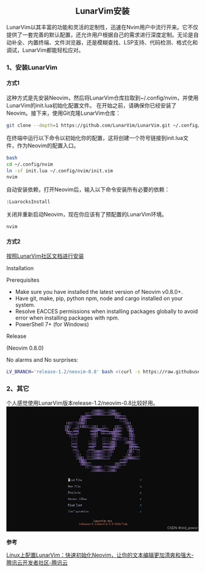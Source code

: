 ​
## <center>LunarVim安装</center>
LunarVim以其丰富的功能和灵活的定制性，迅速在Nvim用户中流行开来。它不仅提供了一套完善的默认配置，还允许用户根据自己的需求进行深度定制。无论是自动补全、内置终端、文件浏览器，还是模糊查找、LSP支持、代码检测、格式化和调试，LunarVim都能轻松应对。

### 1、安装LunarVim
#### 方式1
这种方式是先安装Neovim，然后将LunarVim仓库拉取到~/.config/nvim，并使用LunarVim的init.lua初始化配置文件。
在开始之前，请确保你已经安装了Neovim。接下来，使用Git克隆LunarVim仓库：
```bash
git clone --depth=1 https://github.com/LunarVim/LunarVim.git ~/.config/nvim
```
在终端中运行以下命令以初始化你的配置，这将创建一个符号链接到init.lua文件，作为Neovim的配置入口。
```bash
bash
cd ~/.config/nvim
ln -sf init.lua ~/.config/nvim/init.vim
nvim
```
自动安装依赖，打开Neovim后，输入以下命令安装所有必要的依赖：
```bash
:LuarocksInstall
```
关闭并重新启动Neovim，现在你应该有了预配置的LunarVim环境。 
```bash
nvim
```
#### 方式2
[按照LunarVim社区文档进行安装](https://www.lunarvim.org/zh-Hans/docs/1.2/installation)

Installation 

Prerequisites​

 - Make sure you have installed the latest version of Neovim v0.8.0+.
 - Have git, make, pip, python npm, node and cargo installed on your system.
 - Resolve EACCES permissions when installing packages globally to avoid error when installing packages with npm.
 - PowerShell 7+ (for Windows)

Release​

(Neovim 0.8.0)

No alarms and No surprises:

```bash
LV_BRANCH='release-1.2/neovim-0.8' bash <(curl -s https://raw.githubusercontent.com/lunarvim/lunarvim/fc6873809934917b470bff1b072171879899a36b/utils/installer/install.sh)
```

### 2、其它 
个人感觉使用LunarVim版本release-1.2/neovim-0.8比较好用。
![在这里插入图片描述](access/001.png#pic_center)

**参考**

[Linux上配置LunarVim：快速初始化Neovim，让你的文本编辑更加清爽和强大-腾讯云开发者社区-腾讯云](https://cloud.tencent.com/developer/article/2215919)



​